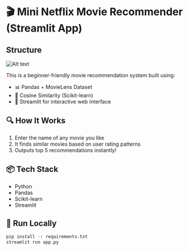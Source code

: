 # 🎬 Mini Netflix Movie Recommender (Streamlit App)

## Structure
![Alt text](assets/Project-Structure.png)

This is a beginner-friendly movie recommendation system built using:
- 📊 Pandas + MovieLens Dataset
- 🤖 Cosine Similarity (Scikit-learn)
- 🧪 Streamlit for interactive web interface

## 🔍 How It Works
1. Enter the name of any movie you like
2. It finds similar movies based on user rating patterns
3. Outputs top 5 recommendations instantly!

## 📦 Tech Stack
- Python
- Pandas
- Scikit-learn
- Streamlit

## 🚀 Run Locally

```bash
pip install -r requirements.txt
streamlit run app.py
